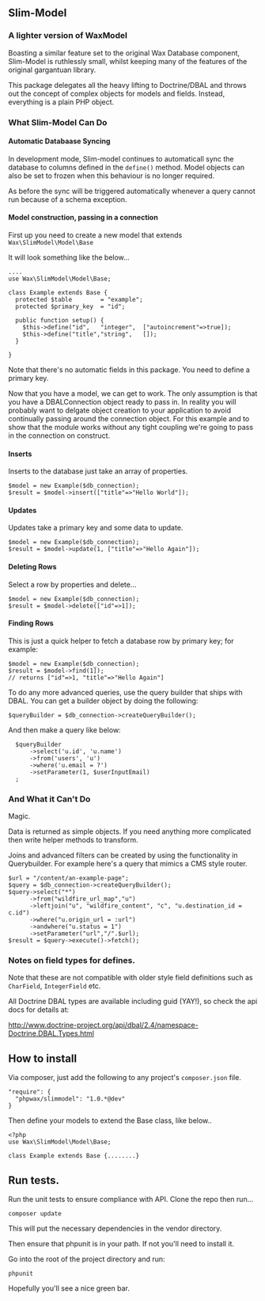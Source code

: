 ## Slim-Model

### A lighter version of WaxModel

Boasting a similar feature set to the original Wax Database component, Slim-Model is ruthlessly small, whilst keeping
many of the features of the original gargantuan library.

This package delegates all the heavy lifting to Doctrine/DBAL and throws out the concept of complex objects for models
and fields. Instead, everything is a plain PHP object.

### What Slim-Model Can Do

#### Automatic Databaase Syncing

In development mode, Slim-model continues to automaticall sync the database to columns defined in the `define()` method.
Model objects can also be set to frozen when this behaviour is no longer required.

As before the sync will be triggered automatically whenever a query cannot run because of a schema exception.


#### Model construction, passing in a connection

First up you need to create a new model that extends `Wax\SlimModel\Model\Base`

It will look something like the below...

    ....
    use Wax\SlimModel\Model\Base;

    class Example extends Base {
      protected $table        = "example";
      protected $primary_key  = "id";

      public function setup() {
        $this->define("id",   "integer",  ["autoincrement"=>true]);
        $this->define("title","string",   []);
      }

    }

Note that there's no automatic fields in this package. You need to define a primary key.

Now that you have a model, we can get to work. The only assumption is that you have a DBALConnection object ready to pass in.
In reality you will probably want to delgate object creation to your application to avoid continually passing around the connection object.
For this example and to show that the module works without any tight coupling we're going to pass in the connection on construct.

#### Inserts

Inserts to the database just take an array of properties.

    $model = new Example($db_connection);
    $result = $model->insert(["title"=>"Hello World"]);

#### Updates

Updates take a primary key and some data to update.

    $model = new Example($db_connection);
    $result = $model->update(1, ["title"=>"Hello Again"]);

#### Deleting Rows

Select a row by properties and delete...

    $model = new Example($db_connection);
    $result = $model->delete(["id"=>1]);

#### Finding Rows

This is just a quick helper to fetch a database row by primary key; for example:

    $model = new Example($db_connection);
    $result = $model->find(1]);
    // returns ["id"=>1, "title"=>"Hello Again"]

To do any more advanced queries, use the query builder that ships with DBAL. You can get a builder object by doing the following:

    $queryBuilder = $db_connection->createQueryBuilder();

And then make a query like below:

      $queryBuilder
          ->select('u.id', 'u.name')
          ->from('users', 'u')
          ->where('u.email = ?')
          ->setParameter(1, $userInputEmail)
      ;

### And What it Can't Do

Magic.

Data is returned as simple objects. If you need anything more complicated then write helper methods to transform.

Joins and advanced filters can be created by using the functionality in Querybuilder. For example here's a query that mimics a CMS style router.

    $url = "/content/an-example-page";
    $query = $db_connection->createQueryBuilder();
    $query->select("*")
          ->from("wildfire_url_map","u")
          ->leftjoin("u", "wildfire_content", "c", "u.destination_id = c.id")
          ->where("u.origin_url = :url")
          ->andwhere("u.status = 1")
          ->setParameter("url","/".$url);
    $result = $query->execute()->fetch();

### Notes on field types for defines.

Note that these are not compatible with older style field definitions such as `CharField`, `IntegerField` etc.

All Doctrine DBAL types are available including guid (YAY!), so check the api docs for details at:

http://www.doctrine-project.org/api/dbal/2.4/namespace-Doctrine.DBAL.Types.html



## How to install

Via composer, just add the following to any project's `composer.json` file.

    "require": {
      "phpwax/slimmodel": "1.0.*@dev"
    }

Then define your models to extend the Base class, like below..

    <?php
    use Wax\SlimModel\Model\Base;

    class Example extends Base {........}


## Run tests.

Run the unit tests to ensure compliance with API. Clone the repo then run...

    composer update

This will put the necessary dependencies in the vendor directory.

Then ensure that phpunit is in your path. If not you'll need to install it.

Go into the root of the project directory and run:

    phpunit

Hopefully you'll see a nice green bar.

